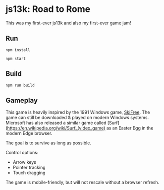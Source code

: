 # js13k: Road to Rome

This was my first-ever js13k and also my first-ever game jam!

## Run

`npm install`

`npm start`

## Build

`npm run build`

## Gameplay

This game is heavily inspired by the 1991 Windows game, [SkiFree](https://ski.ihoc.net/). The game can still be downloaded & played on modern Windows systems. Microsoft has also released a similar game called [Surf](https://en.wikipedia.org/wiki/Surf_(video_game) as an Easter Egg in the modern Edge browser.

The goal is to survive as long as possible.

Control options:

- Arrow keys
- Pointer tracking
- Touch dragging

The game is mobile-friendly, but will not rescale without a browser refresh.
